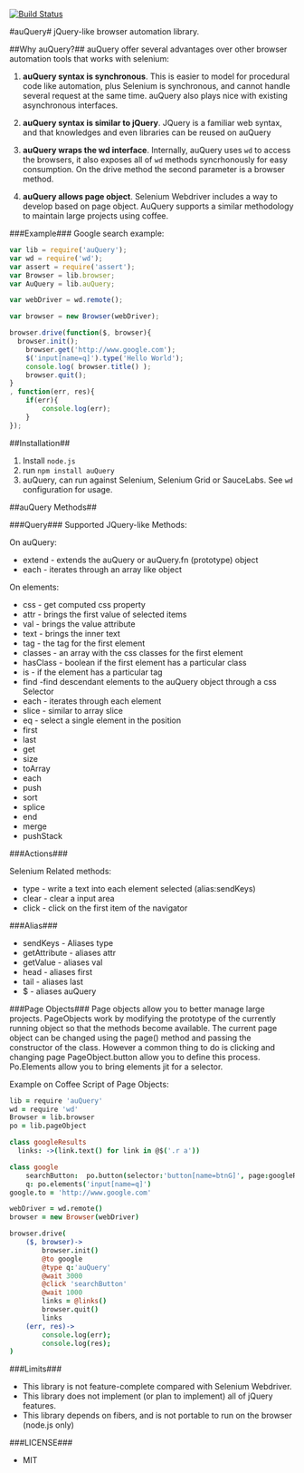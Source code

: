 [![Build Status](https://travis-ci.org/cyrjano/AuQuery.png)](https://travis-ci.org/cyrjano/AuQuery)

#auQuery#
jQuery-like browser automation library.

##Why auQuery?##
auQuery offer several advantages over other browser automation tools that works with selenium: 

1. __auQuery syntax is synchronous__. This is easier to model for procedural code like automation, plus Selenium is synchronous, and 
cannot handle several request at the same time. auQuery also plays nice with existing asynchronous interfaces. 

2. __auQuery syntax is similar to jQuery__. JQuery is a familiar web syntax, and that knowledges and even libraries 
can be reused on auQuery

3. __auQuery wraps the wd interface__. Internally, auQuery uses ```wd``` to access the browsers, it also exposes all of ```wd```
methods syncrhonously for easy consumption. On the drive method the second parameter is a browser method. 

4. __auQuery allows page object__. Selenium Webdriver includes a way to develop based on page object. AuQuery supports
a similar methodology to maintain large projects using coffee. 

###Example###
Google search example: 

```javascript
var lib = require('auQuery');
var wd = require('wd'); 
var assert = require('assert'); 
var Browser = lib.browser; 
var AuQuery = lib.auQuery; 

var webDriver = wd.remote(); 

var browser = new Browser(webDriver); 

browser.drive(function($, browser){
  browser.init(); 
	browser.get('http://www.google.com'); 
	$('input[name=q]').type('Hello World'); 
	console.log( browser.title() ); 
	browser.quit();
}
, function(err, res){
	if(err){
		console.log(err); 
	}
});
```

##Installation##
1. Install ```node.js```
2. run ```npm install auQuery```
3. auQuery, can run against Selenium, Selenium Grid or SauceLabs. See ```wd``` configuration for usage. 

##auQuery Methods##

###Query###
Supported JQuery-like Methods: 

On auQuery: 

* extend - extends the auQuery or auQuery.fn (prototype) object
* each - iterates through an array like object 

On elements: 

* css - get computed css property
* attr - brings the first value of selected items
* val - brings the value attribute
* text - brings the inner text 
* tag - the tag for the first element
* classes - an array with the css classes for the first element
* hasClass - boolean if the first element has a particular class
* is - if the element has a particular tag
* find -find descendant elements to the auQuery object through a css Selector
* each - iterates through each element 
* slice - similar to array slice
* eq - select a single element in the position
* first
* last
* get
* size
* toArray
* each 
* push
* sort 
* splice
* end
* merge
* pushStack

###Actions###

Selenium Related methods: 

* type - write a text into each element selected (alias:sendKeys)
* clear - clear a input area
* click - click on the first item of the navigator

###Alias###

* sendKeys - Aliases type
* getAttribute - aliases attr
* getValue - aliases val
* head - aliases first
* tail - aliases last
* $ - aliases auQuery

###Page Objects###
Page objects allow you to better manage large projects. PageObjects work by modifying the prototype of the currently
running object so that the methods become available. The current page object can be changed using the page() method and
passing the constructor of the class. However a common thing to do is clicking and changing page PageObject.button allow
you to define this process. Po.Elements allow you to bring elements jit for a selector. 

Example on Coffee Script of Page Objects: 
```coffeescript
lib = require 'auQuery' 
wd = require 'wd' 
Browser = lib.browser
po = lib.pageObject

class googleResults
  links: ->(link.text() for link in @$('.r a'))

class google 
	searchButton:  po.button(selector:'button[name=btnG]', page:googleResults)
	q: po.elements('input[name=q]')
google.to = 'http://www.google.com'

webDriver = wd.remote()
browser = new Browser(webDriver)

browser.drive(
	($, browser)->
		browser.init()
		@to google
		@type q:'auQuery'
		@wait 3000
		@click 'searchButton'
		@wait 1000
		links = @links()
		browser.quit()
		links
	(err, res)->
		console.log(err);
		console.log(res); 
)
```
###Limits###

* This library is not feature-complete compared with Selenium Webdriver. 
* This library does not implement (or plan to implement) all of jQuery features. 
* This library depends on fibers, and is not portable to run on the browser (node.js only) 

###LICENSE###

* MIT
